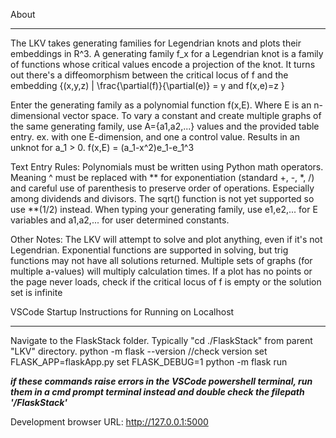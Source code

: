 About
*****
The LKV takes generating families for Legendrian knots and plots their embeddings in R^3.
A generating family f_x for a Legendrian knot is a family of functions whose critical values encode a projection of the knot. 
It turns out there's a diffeomorphism between the critical locus of f and the embedding 
        {(x,y,z) | \frac{\partial(f)}{\partial(e)} = y and f(x,e)=z }

Enter the generating family as a polynomial function f(x,E). Where E is an n-dimensional vector space.
To vary a constant and create multiple graphs of the same generating family, use A={a1,a2,...}
values and the provided table entry. 
ex. with one E-dimension, and one a control value. Results in an unknot for a_1 > 0. 
f(x,E) = (a_1-x^2)e_1-e_1^3

Text Entry Rules:
Polynomials must be written using Python math operators. 
Meaning ^ must be replaced with ** for exponentiation (standard +, -, *, /) and careful use of parenthesis 
to preserve order of operations. Especially among dividends and divisors. The sqrt() function is not yet 
supported so use **(1/2) instead.
When typing your generating family, use e1,e2,... for E variables and a1,a2,... for user determined constants. 

Other Notes:
The LKV will attempt to solve and plot anything, even if it's not Legendrian. 
Exponential functions are supported in solving, but trig functions may not have all solutions returned.
Multiple sets of graphs (for multiple a-values) will multiply calculation times.
If a plot has no points or the page never loads, 
check if the critical locus of f is empty or the solution set is infinite


VSCode Startup Instructions for Running on Localhost
****************************************************
Navigate to the FlaskStack folder. Typically "cd ./FlaskStack" from parent "LKV" directory.
python -m flask --version //check version
set FLASK_APP=flaskApp.py
set FLASK_DEBUG=1
python -m flask run

*******if these commands raise errors in the VSCode powershell terminal, 
run them in a cmd prompt terminal instead and double check the filepath '/FlaskStack'*******

Development browser URL: http://127.0.0.1:5000

